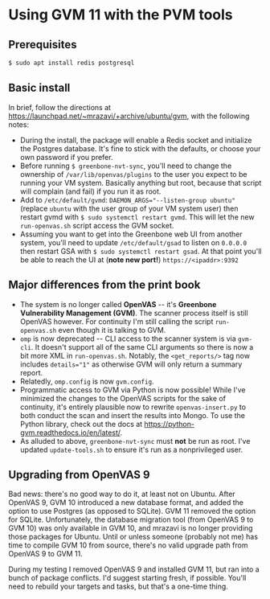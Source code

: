 # Using GVM 11 with the PVM tools

## Prerequisites

``` bash
$ sudo apt install redis postgresql
```

## Basic install

In brief, follow the directions at https://launchpad.net/~mrazavi/+archive/ubuntu/gvm, with the following notes:

* During the install, the package will enable a Redis socket and initialize the Postgres database. It's fine to stick with the defaults, or choose your own password if you prefer.
* Before running `$ greenbone-nvt-sync`, you'll need to change the ownership of `/var/lib/openvas/plugins` to the user you expect to be running your VM system. Basically anything but root, because that script will complain (and fail) if you run it as root.
* Add to `/etc/default/gvmd`: `DAEMON_ARGS="--listen-group ubuntu"` (replace `ubuntu` with the user group of your VM system user) then restart gvmd with `$ sudo systemctl restart gvmd`. This will let the new `run-openvas.sh` script access the GVM socket.
* Assuming you want to get into the Greenbone web UI from another system, you'll need to update `/etc/default/gsad` to listen on `0.0.0.0` then restart GSA with `$ sudo systemctl restart gsad`. At that point you'll be able to reach the UI at (**note new port!**) `https://<ipaddr>:9392`

## Major differences from the print book

* The system is no longer called **OpenVAS** -- it's **Greenbone Vulnerability Management (GVM)**. The scanner process itself is still OpenVAS however. For continuity I'm still calling the script `run-openvas.sh` even though it is talking to GVM.
* `omp` is now deprecated -- CLI access to the scanner system is via `gvm-cli`. It doesn't support all of the same CLI arguments so there is now a bit more XML in `run-openvas.sh`. Notably, the `<get_reports/>` tag now includes `details="1"` as otherwise GVM will only return a summary report.
* Relatedly, `omp.config` is now `gvm.config`.
* Programmatic access to GVM via Python is now possible! While I've minimized the changes to the OpenVAS scripts for the sake of continuity, it's entirely plausible now to rewrite `openvas-insert.py` to both conduct the scan and insert the results into Mongo. To use the Python library, check out the docs at https://python-gvm.readthedocs.io/en/latest/.
* As alluded to above, `greenbone-nvt-sync` must **not** be run as root. I've updated `update-tools.sh` to ensure it's run as a nonprivileged user.

## Upgrading from OpenVAS 9

Bad news: there's no good way to do it, at least not on Ubuntu. After OpenVAS 9, GVM 10 introduced a new database format, and added the option to use Postgres (as opposed to SQLite). GVM 11 removed the option for SQLite. Unfortunately, the database migration tool (from OpenVAS 9 to GVM 10) was only available in GVM 10, and mrazavi is no longer providing those packages for Ubuntu. Until or unless someone (probably not me) has time to compile GVM 10 from source, there's no valid upgrade path from OpenVAS 9 to GVM 11.

During my testing I removed OpenVAS 9 and installed GVM 11, but ran into a bunch of package conflicts. I'd suggest starting fresh, if possible. You'll need to rebuild your targets and tasks, but that's a one-time thing.